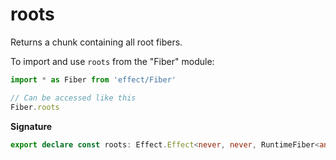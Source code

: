# roots

Returns a chunk containing all root fibers.

To import and use `roots` from the "Fiber" module:

```ts
import * as Fiber from 'effect/Fiber'

// Can be accessed like this
Fiber.roots
```

**Signature**

```ts
export declare const roots: Effect.Effect<never, never, RuntimeFiber<any, any>[]>
```
